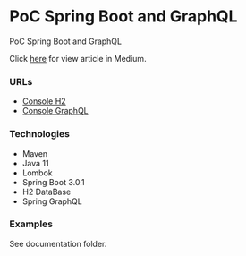 # PoC Spring Boot and GraphQL
PoC Spring Boot and GraphQL

Click [here](https://medium.com/@brunovilela2008/criando-uma-aplicação-graphql-com-spring-for-graphql-6b69e47904bc) for view article in Medium.

### URLs
- [Console H2](http://localhost:8080/h2-console)
- [Console GraphQL](http://localhost:8080/graphiql?path=/graphql)

### Technologies
- Maven
- Java 11
- Lombok
- Spring Boot 3.0.1
- H2 DataBase
- Spring GraphQL

### Examples

See documentation folder.
